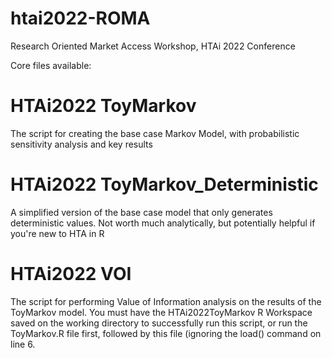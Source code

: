 # htai2022-ROMA
Research Oriented Market Access Workshop, HTAi 2022 Conference

Core files available:
# HTAi2022 ToyMarkov
The script for creating the base case Markov Model, with probabilistic sensitivity analysis and key results

# HTAi2022 ToyMarkov_Deterministic
A simplified version of the base case model that only generates deterministic values. Not worth much analytically, but potentially helpful if you're new to HTA in R

# HTAi2022 VOI
The script for performing Value of Information analysis on the results of the ToyMarkov model.
You must have the HTAi2022ToyMarkov R Workspace saved on the working directory to successfully run this script, or run the ToyMarkov.R file first, followed by this file (ignoring the load() command on line 6.
